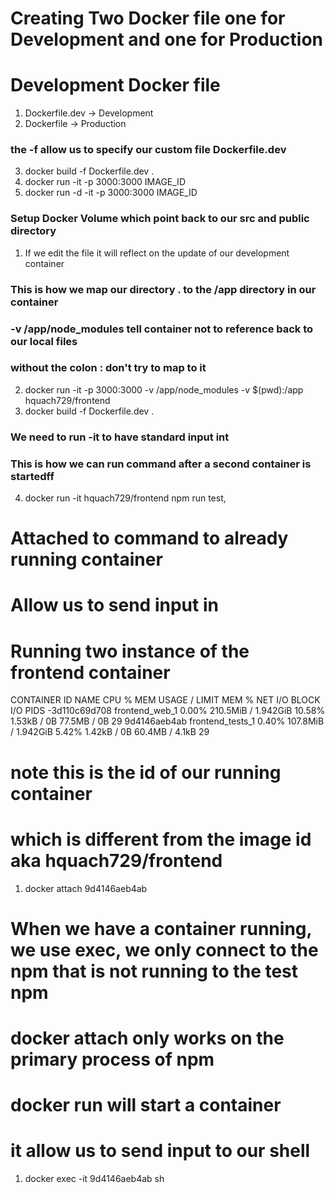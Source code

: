 # Creating Two Docker file one for Development and one for Production

# Development Docker file

1. Dockerfile.dev -> Development
2. Dockerfile -> Production

### the -f allow us to specify our custom file Dockerfile.dev

3. docker build -f Dockerfile.dev .
4. docker run -it -p 3000:3000 IMAGE_ID
5. docker run -d -it -p 3000:3000 IMAGE_ID

### Setup Docker Volume which point back to our src and public directory

1. If we edit the file it will reflect on the update of our development container

### This is how we map our directory . to the /app directory in our container

### -v /app/node_modules tell container not to reference back to our local files

### without the colon : don't try to map to it

2. docker run -it -p 3000:3000 -v /app/node_modules -v $(pwd):/app hquach729/frontend
3. docker build -f Dockerfile.dev .

### We need to run -it to have standard input int

### This is how we can run command after a second container is startedff

4. docker run -it hquach729/frontend npm run test,

# Attached to command to already running container

# Allow us to send input in

# Running two instance of the frontend container

CONTAINER ID NAME CPU % MEM USAGE / LIMIT MEM % NET I/O BLOCK I/O PIDS
-3d110c69d708 frontend_web_1 0.00% 210.5MiB / 1.942GiB 10.58% 1.53kB / 0B 77.5MB / 0B 29
9d4146aeb4ab frontend_tests_1 0.40% 107.8MiB / 1.942GiB 5.42% 1.42kB / 0B 60.4MB / 4.1kB 29

# note this is the id of our running container

# which is different from the image id aka hquach729/frontend

1. docker attach 9d4146aeb4ab

# When we have a container running, we use exec, we only connect to the npm that is not running to the test npm

# docker attach only works on the primary process of npm

# docker run will start a container

# it allow us to send input to our shell

1. docker exec -it 9d4146aeb4ab sh
